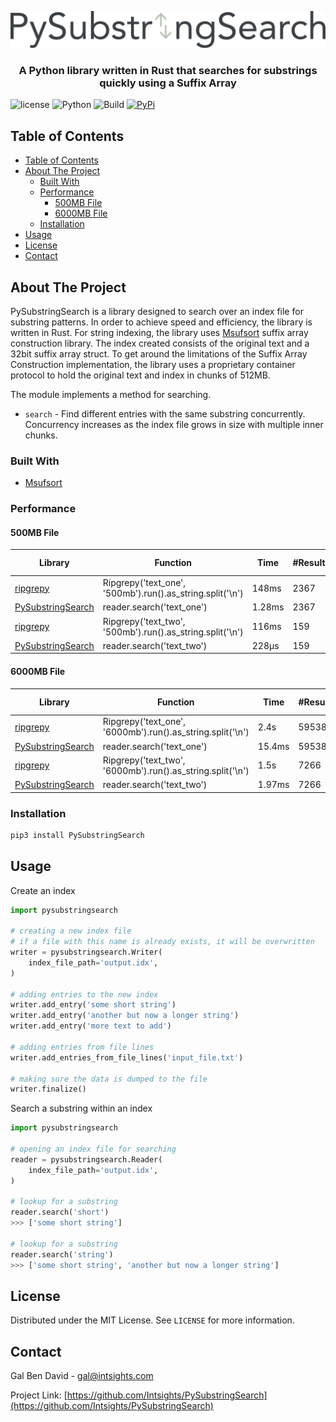 <p align="center">
    <a href="https://github.com/Intsights/PySubstringSearch">
        <img src="https://raw.githubusercontent.com/Intsights/PySubstringSearch/master/images/logo.png" alt="Logo">
    </a>
    <h3 align="center">
        A Python library written in Rust that searches for substrings quickly using a Suffix Array
    </h3>
</p>

![license](https://img.shields.io/badge/MIT-License-blue)
![Python](https://img.shields.io/badge/Python-3.7%20%7C%203.8%20%7C%203.9%20%7C%203.10-blue)
![Build](https://github.com/Intsights/PySubstringSearch/workflows/Build/badge.svg)
[![PyPi](https://img.shields.io/pypi/v/PySubstringSearch.svg)](https://pypi.org/project/PySubstringSearch/)

## Table of Contents

- [Table of Contents](#table-of-contents)
- [About The Project](#about-the-project)
  - [Built With](#built-with)
  - [Performance](#performance)
    - [500MB File](#500mb-file)
    - [6000MB File](#6000mb-file)
  - [Installation](#installation)
- [Usage](#usage)
- [License](#license)
- [Contact](#contact)


## About The Project

PySubstringSearch is a library designed to search over an index file for substring patterns. In order to achieve speed and efficiency, the library is written in Rust. For string indexing, the library uses [Msufsort](https://github.com/michaelmaniscalco/msufsort) suffix array construction library. The index created consists of the original text and a 32bit suffix array struct. To get around the limitations of the Suffix Array Construction implementation, the library uses a proprietary container protocol to hold the original text and index in chunks of 512MB.

The module implements a method for searching.
- `search` - Find different entries with the same substring concurrently. Concurrency increases as the index file grows in size with multiple inner chunks.


### Built With

* [Msufsort](https://github.com/michaelmaniscalco/msufsort)


### Performance

#### 500MB File
| Library | Function | Time | #Results | Improvement Factor |
| ------------- | ------------- | ------------- | ------------- | ------------- |
| [ripgrepy](https://pypi.org/project/ripgrepy/) | Ripgrepy('text_one', '500mb').run().as_string.split('\n') | 148ms | 2367 | 1.0x |
| [PySubstringSearch](https://github.com/Intsights/PySubstringSearch) | reader.search('text_one') | 1.28ms | 2367 | 115.6x |
| [ripgrepy](https://pypi.org/project/ripgrepy/) | Ripgrepy('text_two', '500mb').run().as_string.split('\n') | 116ms | 159 | 1.0x |
| [PySubstringSearch](https://github.com/Intsights/PySubstringSearch) | reader.search('text_two') | 228µs | 159 | 508.7x |

#### 6000MB File
| Library | Function | Time | #Results | Improvement Factor |
| ------------- | ------------- | ------------- | ------------- | ------------- |
| [ripgrepy](https://pypi.org/project/ripgrepy/) | Ripgrepy('text_one', '6000mb').run().as_string.split('\n') | 2.4s | 59538 | 1.0x |
| [PySubstringSearch](https://github.com/Intsights/PySubstringSearch) | reader.search('text_one') | 15.4ms | 59538 | 155.8x |
| [ripgrepy](https://pypi.org/project/ripgrepy/) | Ripgrepy('text_two', '6000mb').run().as_string.split('\n') | 1.5s | 7266 | 1.0x |
| [PySubstringSearch](https://github.com/Intsights/PySubstringSearch) | reader.search('text_two') | 1.97ms | 7266 | 761.4x |


### Installation

```sh
pip3 install PySubstringSearch
```


## Usage

Create an index
```python
import pysubstringsearch

# creating a new index file
# if a file with this name is already exists, it will be overwritten
writer = pysubstringsearch.Writer(
    index_file_path='output.idx',
)

# adding entries to the new index
writer.add_entry('some short string')
writer.add_entry('another but now a longer string')
writer.add_entry('more text to add')

# adding entries from file lines
writer.add_entries_from_file_lines('input_file.txt')

# making sure the data is dumped to the file
writer.finalize()
```

Search a substring within an index
```python
import pysubstringsearch

# opening an index file for searching
reader = pysubstringsearch.Reader(
    index_file_path='output.idx',
)

# lookup for a substring
reader.search('short')
>>> ['some short string']

# lookup for a substring
reader.search('string')
>>> ['some short string', 'another but now a longer string']
```



## License

Distributed under the MIT License. See `LICENSE` for more information.


## Contact

Gal Ben David - gal@intsights.com

Project Link: [https://github.com/Intsights/PySubstringSearch](https://github.com/Intsights/PySubstringSearch)
